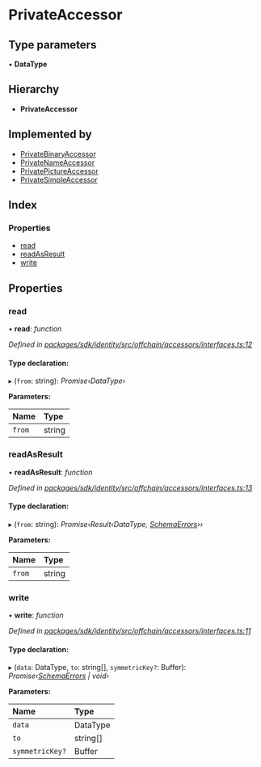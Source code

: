 # PrivateAccessor

## Type parameters

▪ **DataType**

## Hierarchy

* **PrivateAccessor**

## Implemented by

* [PrivateBinaryAccessor](../classes/_offchain_accessors_binary_.privatebinaryaccessor.md)
* [PrivateNameAccessor](../classes/_offchain_accessors_name_.privatenameaccessor.md)
* [PrivatePictureAccessor](../classes/_offchain_accessors_pictures_.privatepictureaccessor.md)
* [PrivateSimpleAccessor](../classes/_offchain_accessors_simple_.privatesimpleaccessor.md)

## Index

### Properties

* [read](_offchain_accessors_interfaces_.privateaccessor.md#read)
* [readAsResult](_offchain_accessors_interfaces_.privateaccessor.md#readasresult)
* [write](_offchain_accessors_interfaces_.privateaccessor.md#write)

## Properties

### read

• **read**: _function_

_Defined in_ [_packages/sdk/identity/src/offchain/accessors/interfaces.ts:12_](https://github.com/celo-org/celo-monorepo/blob/master/packages/sdk/identity/src/offchain/accessors/interfaces.ts#L12)

#### Type declaration:

▸ \(`from`: string\): _Promise‹DataType›_

**Parameters:**

| Name | Type |
| :--- | :--- |
| `from` | string |

### readAsResult

• **readAsResult**: _function_

_Defined in_ [_packages/sdk/identity/src/offchain/accessors/interfaces.ts:13_](https://github.com/celo-org/celo-monorepo/blob/master/packages/sdk/identity/src/offchain/accessors/interfaces.ts#L13)

#### Type declaration:

▸ \(`from`: string\): _Promise‹Result‹DataType,_ [_SchemaErrors_](../modules/_offchain_accessors_errors_.md#schemaerrors)_››_

**Parameters:**

| Name | Type |
| :--- | :--- |
| `from` | string |

### write

• **write**: _function_

_Defined in_ [_packages/sdk/identity/src/offchain/accessors/interfaces.ts:11_](https://github.com/celo-org/celo-monorepo/blob/master/packages/sdk/identity/src/offchain/accessors/interfaces.ts#L11)

#### Type declaration:

▸ \(`data`: DataType, `to`: string\[\], `symmetricKey?`: Buffer\): _Promise‹_[_SchemaErrors_](../modules/_offchain_accessors_errors_.md#schemaerrors) _\| void›_

**Parameters:**

| Name | Type |
| :--- | :--- |
| `data` | DataType |
| `to` | string\[\] |
| `symmetricKey?` | Buffer |

